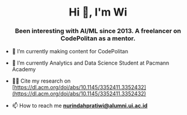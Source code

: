 <h1 align="center">Hi 👋, I'm Wi</h1>
<h3 align="center">Been interesting with AI/ML since 2013. A freelancer on CodePolitan as a mentor.</h3>

- 🔭 I’m currently making content for CodePolitan

- 🌱 I’m currently Analytics and Data Science Student at Pacmann Academy

- 👨‍💻 Cite my research on [https://dl.acm.org/doi/abs/10.1145/3352411.3352432](https://dl.acm.org/doi/abs/10.1145/3352411.3352432)

- 📫 How to reach me **nurindahpratiwi@alumni.ui.ac.id**

<p align="left">
</p>
